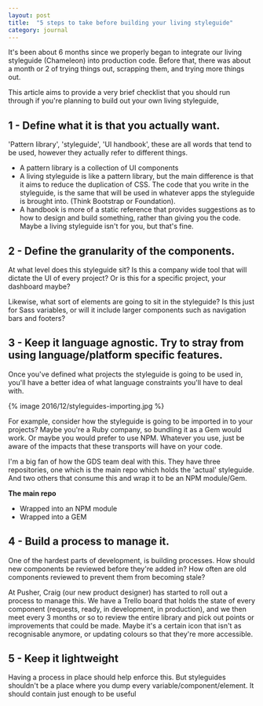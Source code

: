 ```yaml
---
layout: post
title:  "5 steps to take before building your living styleguide"
category: journal
---
```


It's been about 6 months since we properly began to integrate our living styleguide (Chameleon) into production code. Before that, there was about a month or 2 of trying things out, scrapping them, and trying more things out.

This article aims to provide a very brief checklist that you should run through if you're planning to build out your own living styleguide,

## 1 - Define what it is that you actually want.
'Pattern library', 'styleguide', 'UI handbook', these are all words that tend to be used, however they actually refer to different things.

- A pattern library is a collection of UI components
- A living styleguide is like a pattern library, but the main difference is that it aims to reduce the duplication of CSS. The code that you write in the styleguide, is the same that will be used in whatever apps the styleguide is brought into. (Think Bootstrap or Foundation).
- A handbook is more of a static reference that provides suggestions as to how to design and build something, rather than giving you the code.
Maybe a living styleguide isn't for you, but that's fine.

## 2 - Define the granularity of the components.
At what level does this styleguide sit? Is this a company wide tool that will dictate the UI of every project? Or is this for a specific project, your dashboard maybe?

Likewise, what sort of elements are going to sit in the styleguide? Is this just for Sass variables, or will it include larger components such as navigation bars and footers?

## 3 - Keep it language agnostic. Try to stray from using language/platform specific features.

Once you've defined what projects the styleguide is going to be used in, you'll have a better idea of what language constraints you'll have to deal with.

{% image 2016/12/styleguides-importing.jpg %}

For example, consider how the styleguide is going to be imported in to your projects? Maybe you're a Ruby company, so bundling it as a Gem would work. Or maybe you would prefer to use NPM. Whatever you use, just be aware of the impacts that these transports will have on your code.

I'm a big fan of how the GDS team deal with this. They have three repositories, one which is the main repo which holds the 'actual' styleguide. And two others that consume this and wrap it to be an NPM module/Gem.

**The main repo**

- Wrapped into an NPM module
- Wrapped into a GEM

## 4 - Build a process to manage it.

One of the hardest parts of development, is building processes. How should new components be reviewed before they're added in? How often are old components reviewed to prevent them from becoming stale?

At Pusher, Craig (our new product designer) has started to roll out a process to manage this. We have a Trello board that holds the state of every component (requests, ready, in development, in production), and we then meet every 3 months or so to review the entire library and pick out points or improvements that could be made. Maybe it's a certain icon that isn't as recognisable anymore, or  updating colours so that they're more accessible.

## 5 - Keep it lightweight

Having a process in place should help enforce this. But styleguides shouldn't be a place where you dump every variable/component/element. It should contain just enough to be useful
